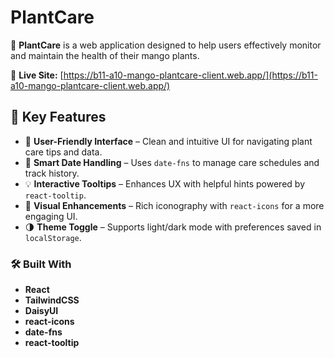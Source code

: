 # PlantCare

🌿 **PlantCare** is a web application designed to help users effectively monitor and maintain the health of their mango plants.

🔗 **Live Site:** [https://b11-a10-mango-plantcare-client.web.app/](https://b11-a10-mango-plantcare-client.web.app/)

## 🚀 Key Features

- 🌱 **User-Friendly Interface** – Clean and intuitive UI for navigating plant care tips and data.
- 📅 **Smart Date Handling** – Uses `date-fns` to manage care schedules and track history.
- 💡 **Interactive Tooltips** – Enhances UX with helpful hints powered by `react-tooltip`.
- 🌿 **Visual Enhancements** – Rich iconography with `react-icons` for a more engaging UI.
- 🌗 **Theme Toggle** – Supports light/dark mode with preferences saved in `localStorage`.


### 🛠️ Built With

- **React**
- **TailwindCSS**
- **DaisyUI**
- **react-icons**
- **date-fns**
- **react-tooltip**


